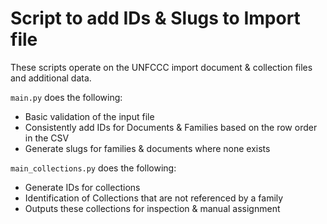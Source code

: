 # Script to add IDs & Slugs to Import file

These scripts operate on the UNFCCC import document & collection files and additional data.

`main.py` does the following:

  - Basic validation of the input file
  - Consistently add IDs for Documents & Families based on the row order in the CSV
  - Generate slugs for families & documents where none exists

`main_collections.py` does the following:

  - Generate IDs for collections
  - Identification of Collections that are not referenced by a family
  - Outputs these collections for inspection & manual assignment
